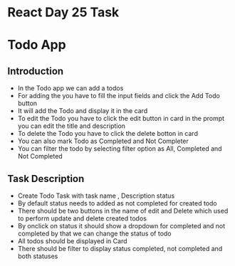 # React Day 25 Task
# Todo App
## Introduction
<ul>
<li>In the Todo app we can add a todos</li>
<li>For adding the you have to fill the input fields and click the Add Todo button</li>
<li>It will add the Todo and display it in the card</li>
  <li>To edit the Todo you have to click the edit button in card in the prompt you can edit the title and description </li>
  <li>To delete the Todo you have to click the delete botton in card</li>
  <li>You can also mark Todo as Completed and Not Completer</li>
  <li>You can filter the todo by selecting filter option as All, Completed and Not Completed</li>
</ul>

## Task Description

<ul>
<li>Create Todo Task with task name , Description status </li>
<li>By default status needs to added as not completed for created todo</li>
<li>There should be two buttons in the name of edit and Delete which used to perform update and delete created todos</li>
<li>By onclick on status it should show a dropdown for completed and not completed by that we can change the status of todo</li>
<li>All todos should be displayed in Card</li>
<li>There should be filter to display status completed, not completed and both statuses</li>
</ul>








